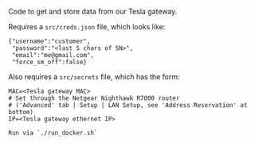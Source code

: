 Code to get and store data from our Tesla gateway.

Requires a `src/creds.json` file, which looks like:

```
{"username":"customer",
 "password":"<last 5 chars of SN>",
 "email":"me@gmail.com",
 "force_sm_off":false}
```

Also requires a `src/secrets` file, which has the form:

```
MAC=<Tesla gateway MAC>
# Set through the Netgear Nighthawk R7000 router 
# ('Advanced' tab | Setup | LAN Setup, see 'Address Reservation' at bottom)
IP=<Tesla gateway ethernet IP>

Run via `./run_docker.sh`
